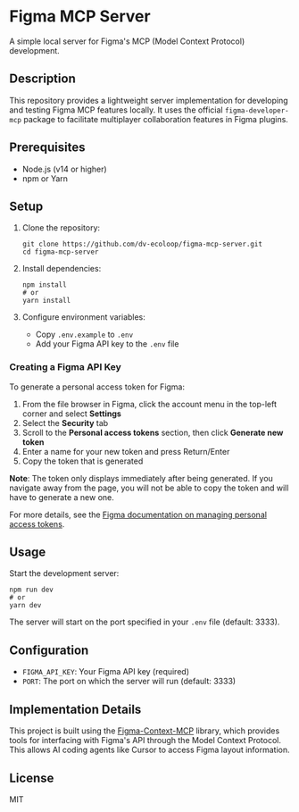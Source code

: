 # Figma MCP Server

A simple local server for Figma's MCP (Model Context Protocol) development.

## Description

This repository provides a lightweight server implementation for developing and testing Figma MCP features locally. It uses the official `figma-developer-mcp` package to facilitate multiplayer collaboration features in Figma plugins.

## Prerequisites

- Node.js (v14 or higher)
- npm or Yarn

## Setup

1. Clone the repository:
   ```
   git clone https://github.com/dv-ecoloop/figma-mcp-server.git
   cd figma-mcp-server
   ```

2. Install dependencies:
   ```
   npm install
   # or
   yarn install
   ```

3. Configure environment variables:
   - Copy `.env.example` to `.env`
   - Add your Figma API key to the `.env` file

### Creating a Figma API Key

To generate a personal access token for Figma:

1. From the file browser in Figma, click the account menu in the top-left corner and select **Settings**
2. Select the **Security** tab
3. Scroll to the **Personal access tokens** section, then click **Generate new token**
4. Enter a name for your new token and press Return/Enter
5. Copy the token that is generated

**Note**: The token only displays immediately after being generated. If you navigate away from the page, you will not be able to copy the token and will have to generate a new one.

For more details, see the [Figma documentation on managing personal access tokens](https://help.figma.com/hc/en-us/articles/8085703771159-Manage-personal-access-tokens).

## Usage

Start the development server:

```
npm run dev
# or
yarn dev
```

The server will start on the port specified in your `.env` file (default: 3333).

## Configuration

- `FIGMA_API_KEY`: Your Figma API key (required)
- `PORT`: The port on which the server will run (default: 3333)

## Implementation Details

This project is built using the [Figma-Context-MCP](https://github.com/GLips/Figma-Context-MCP) library, which provides tools for interfacing with Figma's API through the Model Context Protocol. This allows AI coding agents like Cursor to access Figma layout information.

## License

MIT
